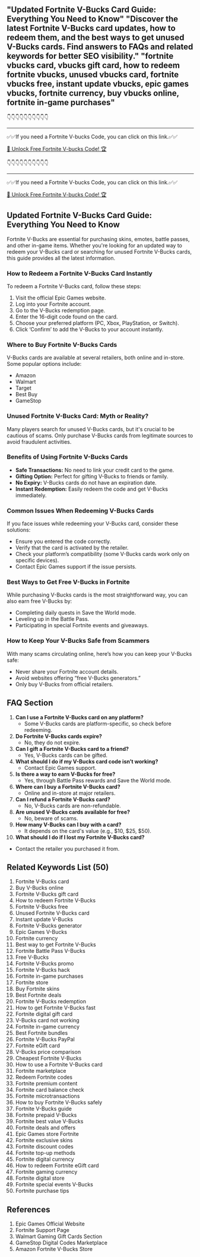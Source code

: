 "Updated Fortnite V-Bucks Card Guide: Everything You Need to Know"
"Discover the latest Fortnite V-Bucks card updates, how to redeem them, and the best ways to get unused V-Bucks cards. Find answers to FAQs and related keywords for better SEO visibility."
"fortnite vbucks card, vbucks gift card, how to redeem fortnite vbucks, unused vbucks card, fortnite vbucks free, instant update vbucks, epic games vbucks, fortnite currency, buy vbucks online, fortnite in-game purchases"
---

👇👇👇👇👇👇👇👇👇👇

---

✅✅If you need a  Fortnite V-bucks Code, you can click on this link.✅✅

[🚀 Unlock Free Fortnite V-bucks Code! 🏆 ](https://therewardgate.com/free-fortnite-code/)

👇👇👇👇👇👇👇👇👇👇

---

✅✅If you need a  Fortnite V-bucks Code, you can click on this link.✅✅

[🚀 Unlock Free Fortnite V-bucks Code! 🏆 ](https://therewardgate.com/free-fortnite-code/)


## Updated Fortnite V-Bucks Card Guide: Everything You Need to Know  

Fortnite V-Bucks are essential for purchasing skins, emotes, battle passes, and other in-game items. Whether you're looking for an updated way to redeem your V-Bucks card or searching for unused Fortnite V-Bucks cards, this guide provides all the latest information.

### How to Redeem a Fortnite V-Bucks Card Instantly  

To redeem a Fortnite V-Bucks card, follow these steps:  
1. Visit the official Epic Games website.  
2. Log into your Fortnite account.  
3. Go to the V-Bucks redemption page.  
4. Enter the 16-digit code found on the card.  
5. Choose your preferred platform (PC, Xbox, PlayStation, or Switch).  
6. Click ‘Confirm’ to add the V-Bucks to your account instantly.  

### Where to Buy Fortnite V-Bucks Cards  

V-Bucks cards are available at several retailers, both online and in-store. Some popular options include:  
- Amazon  
- Walmart  
- Target  
- Best Buy  
- GameStop  

### Unused Fortnite V-Bucks Card: Myth or Reality?  

Many players search for unused V-Bucks cards, but it's crucial to be cautious of scams. Only purchase V-Bucks cards from legitimate sources to avoid fraudulent activities.

### Benefits of Using Fortnite V-Bucks Cards  
- **Safe Transactions:** No need to link your credit card to the game.  
- **Gifting Option:** Perfect for gifting V-Bucks to friends or family.  
- **No Expiry:** V-Bucks cards do not have an expiration date.  
- **Instant Redemption:** Easily redeem the code and get V-Bucks immediately.  

### Common Issues When Redeeming V-Bucks Cards  

If you face issues while redeeming your V-Bucks card, consider these solutions:  
- Ensure you entered the code correctly.  
- Verify that the card is activated by the retailer.  
- Check your platform’s compatibility (some V-Bucks cards work only on specific devices).  
- Contact Epic Games support if the issue persists.  

### Best Ways to Get Free V-Bucks in Fortnite  

While purchasing V-Bucks cards is the most straightforward way, you can also earn free V-Bucks by:  
- Completing daily quests in Save the World mode.  
- Leveling up in the Battle Pass.  
- Participating in special Fortnite events and giveaways.  

### How to Keep Your V-Bucks Safe from Scammers  

With many scams circulating online, here’s how you can keep your V-Bucks safe:  
- Never share your Fortnite account details.  
- Avoid websites offering “free V-Bucks generators.”  
- Only buy V-Bucks from official retailers.  

## FAQ Section  

1. **Can I use a Fortnite V-Bucks card on any platform?**  
   - Some V-Bucks cards are platform-specific, so check before redeeming.  
2. **Do Fortnite V-Bucks cards expire?**  
   - No, they do not expire.  
3. **Can I gift a Fortnite V-Bucks card to a friend?**  
   - Yes, V-Bucks cards can be gifted.  
4. **What should I do if my V-Bucks card code isn’t working?**  
   - Contact Epic Games support.  
5. **Is there a way to earn V-Bucks for free?**  
   - Yes, through Battle Pass rewards and Save the World mode.  
6. **Where can I buy a Fortnite V-Bucks card?**  
   - Online and in-store at major retailers.  
7. **Can I refund a Fortnite V-Bucks card?**  
   - No, V-Bucks cards are non-refundable.  
8. **Are unused V-Bucks cards available for free?**  
   - No, beware of scams.  
9. **How many V-Bucks can I buy with a card?**  
   - It depends on the card's value (e.g., $10, $25, $50).  
10. **What should I do if I lost my Fortnite V-Bucks card?**  
   - Contact the retailer you purchased it from.  

## Related Keywords List (50)  

1. Fortnite V-Bucks card  
2. Buy V-Bucks online  
3. Fortnite V-Bucks gift card  
4. How to redeem Fortnite V-Bucks  
5. Fortnite V-Bucks free  
6. Unused Fortnite V-Bucks card  
7. Instant update V-Bucks  
8. Fortnite V-Bucks generator  
9. Epic Games V-Bucks  
10. Fortnite currency  
11. Best way to get Fortnite V-Bucks  
12. Fortnite Battle Pass V-Bucks  
13. Free V-Bucks  
14. Fortnite V-Bucks promo  
15. Fortnite V-Bucks hack  
16. Fortnite in-game purchases  
17. Fortnite store  
18. Buy Fortnite skins  
19. Best Fortnite deals  
20. Fortnite V-Bucks redemption  
21. How to get Fortnite V-Bucks fast  
22. Fortnite digital gift card  
23. V-Bucks card not working  
24. Fortnite in-game currency  
25. Best Fortnite bundles  
26. Fortnite V-Bucks PayPal  
27. Fortnite eGift card  
28. V-Bucks price comparison  
29. Cheapest Fortnite V-Bucks  
30. How to use a Fortnite V-Bucks card  
31. Fortnite marketplace  
32. Redeem Fortnite codes  
33. Fortnite premium content  
34. Fortnite card balance check  
35. Fortnite microtransactions  
36. How to buy Fortnite V-Bucks safely  
37. Fortnite V-Bucks guide  
38. Fortnite prepaid V-Bucks  
39. Fortnite best value V-Bucks  
40. Fortnite deals and offers  
41. Epic Games store Fortnite  
42. Fortnite exclusive skins  
43. Fortnite discount codes  
44. Fortnite top-up methods  
45. Fortnite digital currency  
46. How to redeem Fortnite eGift card  
47. Fortnite gaming currency  
48. Fortnite digital store  
49. Fortnite special events V-Bucks  
50. Fortnite purchase tips  

## References  
1. Epic Games Official Website  
2. Fortnite Support Page  
3. Walmart Gaming Gift Cards Section  
4. GameStop Digital Codes Marketplace  
5. Amazon Fortnite V-Bucks Store  

